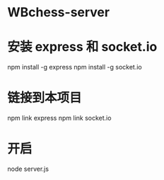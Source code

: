 # WBchess-server

# 安装 express 和 socket.io
npm install -g express
npm install -g socket.io

# 链接到本项目
npm link express
npm link socket.io

# 开启
node server.js
